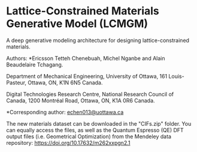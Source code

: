# Lattice-Constrained Materials Generative Model (LCMGM)

A deep generative modeling architecture for designing lattice-constrained materials.

Authors: *Ericsson Tetteh Chenebuah, Michel Nganbe and Alain Beaudelaire Tchagang.

Department of Mechanical Engineering, University of Ottawa, 161 Louis-Pasteur, Ottawa, ON, K1N 6N5 Canada.

Digital Technologies Research Centre, National Research Council of Canada, 1200 Montréal Road, Ottawa, ON, K1A 0R6 Canada.

*Corresponding author: echen013@uottawa.ca

The new materials dataset can be downloaded in the "CIFs.zip" folder. You can equally access the files, as well as the Quantum Espresso (QE) DFT output files (i.e. Geometrical Optimization) from the Mendeley data repository: https://doi.org/10.17632/m262xxpgn2.1
